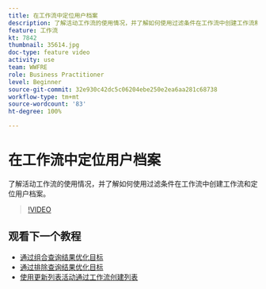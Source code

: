 ```yaml
---
title: 在工作流中定位用户档案
description: 了解活动工作流的使用情况，并了解如何使用过滤条件在工作流中创建工作流和定位用户档案。
feature: 工作流
kt: 7842
thumbnail: 35614.jpg
doc-type: feature video
activity: use
team: WWFRE
role: Business Practitioner
level: Beginner
source-git-commit: 32e930c42dc5c06204ebe250e2ea6aa281c68738
workflow-type: tm+mt
source-wordcount: '83'
ht-degree: 100%

---
```



# 在工作流中定位用户档案

了解活动工作流的使用情况，并了解如何使用过滤条件在工作流中创建工作流和定位用户档案。

>[!VIDEO](https://video.tv.adobe.com/v/35614?quality=12)

## 观看下一个教程

* [通过组合查询结果优化目标](/help/process-management/refine-targets-by-combining-query-results.md)
* [通过排除查询结果优化目标](/help/process-management/refine-targets-by-excluding-query-results.md)
* [使用更新列表活动通过工作流创建列表](/help/process-management/use-the-update-list-activity.md)
